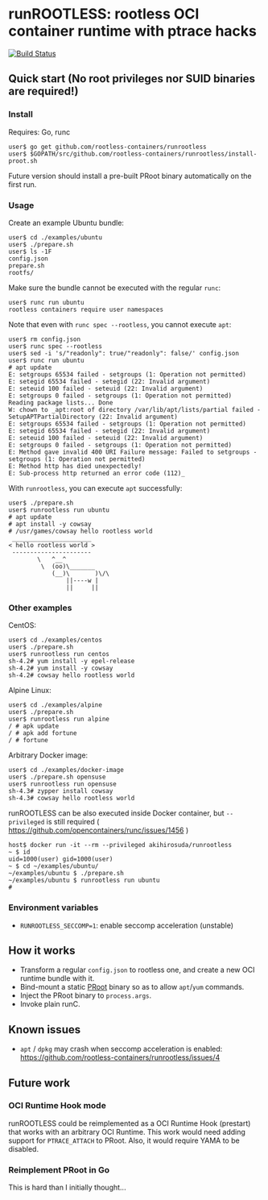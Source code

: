 # runROOTLESS: rootless OCI container runtime with ptrace hacks

[![Build Status](https://travis-ci.org/rootless-containers/runrootless.svg)](https://travis-ci.org/rootless-containers/runrootless)

## Quick start (No root privileges nor SUID binaries are required!)

### Install

Requires: Go, runc

```console
user$ go get github.com/rootless-containers/runrootless
user$ $GOPATH/src/github.com/rootless-containers/runrootless/install-proot.sh
```

Future version should install a pre-built PRoot binary automatically on the first run.

### Usage

Create an example Ubuntu bundle:

```console
user$ cd ./examples/ubuntu
user$ ./prepare.sh
user$ ls -1F
config.json
prepare.sh
rootfs/
```

Make sure the bundle cannot be executed with the regular `runc`:

```console
user$ runc run ubuntu
rootless containers require user namespaces
```

Note that even with `runc spec --rootless`, you cannot execute `apt`:
```console
user$ rm config.json
user$ runc spec --rootless
user$ sed -i 's/"readonly": true/"readonly": false/' config.json
user$ runc run ubuntu
# apt update
E: setgroups 65534 failed - setgroups (1: Operation not permitted)
E: setegid 65534 failed - setegid (22: Invalid argument)
E: seteuid 100 failed - seteuid (22: Invalid argument)
E: setgroups 0 failed - setgroups (1: Operation not permitted)
Reading package lists... Done
W: chown to _apt:root of directory /var/lib/apt/lists/partial failed - SetupAPTPartialDirectory (22: Invalid argument)
E: setgroups 65534 failed - setgroups (1: Operation not permitted)
E: setegid 65534 failed - setegid (22: Invalid argument)
E: seteuid 100 failed - seteuid (22: Invalid argument)
E: setgroups 0 failed - setgroups (1: Operation not permitted)
E: Method gave invalid 400 URI Failure message: Failed to setgroups - setgroups (1: Operation not permitted)
E: Method http has died unexpectedly!
E: Sub-process http returned an error code (112)_
```

With `runrootless`, you can execute `apt` successfully:

```console
user$ ./prepare.sh
user$ runrootless run ubuntu
# apt update
# apt install -y cowsay
# /usr/games/cowsay hello rootless world
 ______________________
< hello rootless world >
 ----------------------
        \   ^__^
         \  (oo)\_______
            (__)\       )\/\
                ||----w |
                ||     ||
```

### Other examples

CentOS:
```console
user$ cd ./examples/centos
user$ ./prepare.sh
user$ runrootless run centos
sh-4.2# yum install -y epel-release
sh-4.2# yum install -y cowsay
sh-4.2# cowsay hello rootless world
```

Alpine Linux:
```console
user$ cd ./examples/alpine
user$ ./prepare.sh
user$ runrootless run alpine
/ # apk update
/ # apk add fortune
/ # fortune
```

Arbitrary Docker image:
```console
user$ cd ./examples/docker-image
user$ ./prepare.sh opensuse
user$ runrootless run opensuse
sh-4.3# zypper install cowsay
sh-4.3# cowsay hello rootless world
```

runROOTLESS can be also executed inside Docker container, but `--privileged` is still required ( https://github.com/opencontainers/runc/issues/1456 )

```console
host$ docker run -it --rm --privileged akihirosuda/runrootless
~ $ id
uid=1000(user) gid=1000(user)
~ $ cd ~/examples/ubuntu/
~/examples/ubuntu $ ./prepare.sh
~/examples/ubuntu $ runrootless run ubuntu
#
```

### Environment variables

- `RUNROOTLESS_SECCOMP=1`: enable seccomp acceleration (unstable)

## How it works

- Transform a regular `config.json` to rootless one, and create a new OCI runtime bundle with it.
- Bind-mount a static [PRoot](https://github.com/rootless-containers/PRoot) binary so as to allow `apt`/`yum` commands.
- Inject the PRoot binary to `process.args`.
- Invoke plain runC.

## Known issues

- `apt` / `dpkg` may crash when seccomp acceleration is enabled: https://github.com/rootless-containers/runrootless/issues/4

## Future work

### OCI Runtime Hook mode

runROOTLESS could be reimplemented as a OCI Runtime Hook (prestart) that works with an arbitrary OCI Runtime.
This work would need adding support for `PTRACE_ATTACH` to PRoot.
Also, it would require YAMA to be disabled.

### Reimplement PRoot in Go

This is hard than I initially thought...
